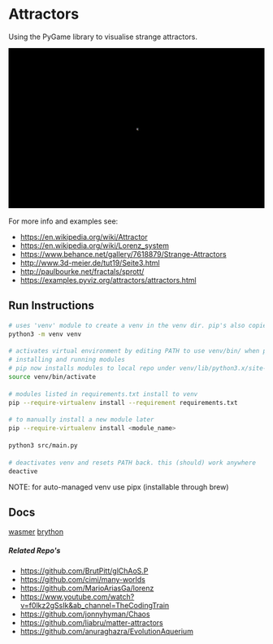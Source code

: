 # Attractors

Using the PyGame library to visualise strange attractors.

![lorrenz gif](./lorrenz.gif)

For more info and examples see:
- https://en.wikipedia.org/wiki/Attractor
- https://en.wikipedia.org/wiki/Lorenz_system
- https://www.behance.net/gallery/7618879/Strange-Attractors
- http://www.3d-meier.de/tut19/Seite3.html
- http://paulbourke.net/fractals/sprott/
- https://examples.pyviz.org/attractors/attractors.html

## Run Instructions

```bash
# uses 'venv' module to create a venv in the venv dir. pip's also copied in.
python3 -m venv venv

# activates virtual environment by editing PATH to use venv/bin/ when pip
# installing and running modules
# pip now installs modules to local repo under venv/lib/python3.x/site-packages/
source venv/bin/activate

# modules listed in requirements.txt install to venv
pip --require-virtualenv install --requirement requirements.txt

# to manually install a new module later
pip --require-virtualenv install <module_name>

python3 src/main.py

# deactivates venv and resets PATH back. this (should) work anywhere
deactive
```

NOTE: for auto-managed venv use pipx (installable through brew)

## Docs
[wasmer](./docs/wasmer.md)
[brython](./docs/brython.md)

##### Related Repo's
- https://github.com/BrutPitt/glChAoS.P
- https://github.com/cimi/many-worlds
- https://github.com/MarioAriasGa/lorenz
- https://www.youtube.com/watch?v=f0lkz2gSsIk&ab_channel=TheCodingTrain
- https://github.com/jonnyhyman/Chaos
- https://github.com/liabru/matter-attractors
- https://github.com/anuraghazra/EvolutionAquerium
